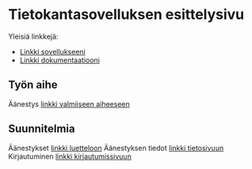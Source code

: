 # Tietokantasovelluksen esittelysivu

Yleisiä linkkejä:

* [Linkki sovellukseeni](https://rikukali.users.cs.helsinki.fi/leiska)
* [Linkki dokumentaatiooni](https://github.com/rrrkkk/Tsoha-Bootstrap/blob/master/doc/dokumentaatio.pdf)

## Työn aihe

Äänestys [linkki valmiiseen aiheeseen](http://advancedkittenry.github.io/suunnittelu_ja_tyoymparisto/aiheet/Aanestys.html) 

## Suunnitelmia

Äänestykset [linkki luetteloon](https://rikukali.users.cs.helsinki.fi/leiska/vote)
Äänestyksen tiedot [linkki tietosivuun](https://rikukali.users.cs.helsinki.fi/leiska/vote/1)
Kirjautuminen [linkki kirjautumissivuun](https://rikukali.users.cs.helsinki.fi/leiska/login)
